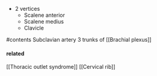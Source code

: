 - 2 vertices
	- Scalene anterior
	- Scalene medius
	- Clavicle

#contents 
	Subclavian artery
	3 trunks of [[Brachial plexus]]

#### related
[[Thoracic outlet syndrome]]
[[Cervical rib]]
